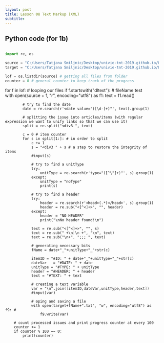 ```yaml
---
layout: post
title: Lesson 08 Text Markup (XML)
subtitle:
---
```



## Python code (for 1b)

``` python

import re, os

source = "C:/Users/Tatjana Smiljnic/Desktop/univie-tnt-2019.github.io/Lesson07/wget-activehistory/" # Source presents path_where_initial_xml_files_are.
target = "C:/Users/Tatjana Smiljnic/Desktop/univie-tnt-2019.github.io/Lesson_08/wget-activehistory_modified/" # Target folder we need to path_to_save_new_files.

lof = os.listdir(source) # getting all files from folder
counter = 0 # general counter to keep track of the progress
```
for f in lof: # looping our files
    if f.startswith("dltext"): # fileName test        
        with open(source + f, "r", encoding="utf8") as f1:
            text = f1.read()

            # try to find the date
            date = re.search(r'<date value="([\d-]+)"', text).group(1)

            # splitting the issue into articles/items (with regular expression we want to unify links so that we can use it)
            split = re.split("<div3 ", text)

            c = 0 # item counter
            for s in split[1:]: # in order to split 
                c += 1
                s = "<div3 " + s # a step to restore the integrity of items
                #input(s)

                # try to find a unitType
                try:
                    unitType = re.search(r'type="([^\"]+)"', s).group(1)
                except:
                    unitType = "noType"
                    print(s)

                # try to find a header                  
                try:
                    header = re.search(r'<head>(.*)</head>', s).group(1)
                    header = re.sub("<[^<]+>", "", header)
                except:
                    header = "NO HEADER"
                    print("\nNo header found!\n")

                text = re.sub("<[^<]+>", "", s)
                text = re.sub(" +\n|\n +", "\n", text)
                text = re.sub("\n+", ";;; ", text)

                # generating necessary bits 
                fName = date+"_"+unitType+"_"+str(c)

                itemID = "#ID: " + date+"_"+unitType+"_"+str(c)
                dateVar   = "#DATE: " + date
                unitType = "#TYPE: " + unitType
                header = "#HEADER: " + header
                text = "#TEXT: " + text

                # creating a text variable
                var = "\n".join([itemID,dateVar,unitType,header,text])
                #input(var)

                # oping and saving a file
                with open(target+fName+".txt", "w", encoding="utf8") as f9: #
                    f9.write(var)

        # count processed issues and print progress counter at every 100        
        counter += 1
        if counter % 100 == 0:
            print(counter)
  
